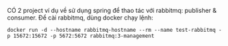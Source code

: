 CÓ 2 project ví dụ về sử dụng spring để thao tác với rabbitmq: publisher & consumer.
Để cài rabbitmq, dùng docker chạy lệnh:
```
docker run -d --hostname rabbitmq-hostname --rm --name test-rabbitmq -p 15672:15672 -p 5672:5672 rabbitmq:3-management
```
